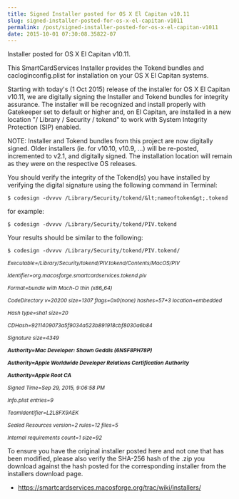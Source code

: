 ```yaml
---
title: Signed Installer posted for OS X El Capitan v10.11
slug: signed-installer-posted-for-os-x-el-capitan-v1011
permalink: /post/signed-installer-posted-for-os-x-el-capitan-v1011
date: 2015-10-01 07:30:08.35822-07
---
```


Installer posted for OS X El Capitan v10.11.

This SmartCardServices Installer provides the Tokend bundles and cacloginconfig.plist for installation on your OS X El Capitan systems.

<!--more-->

Starting with today's (1 Oct 2015) release of the installer for OS X El Capitan v10.11, we are digitally signing the Installer and Tokend bundles for integrity assurance. The installer will be recognized and install properly with Gatekeeper set to default or higher and, on El Capitan, are installed in a new location "/ Library / Security / tokend" to work with System Integrity Protection (SIP) enabled.

NOTE: Installer and Tokend bundles from this project are now digitally signed. Older installers (ie. for v10.10, v10.9, ...) will be re-posted, incremented to v2.1, and digitally signed. The installation location will remain as they were on the respective OS releases.

You should verify the integrity of the Tokend(s) you have installed by verifying the digital signature using the following command in Terminal:

    $ codesign -dvvvv /Library/Security/tokend/&lt;nameoftoken&gt;.tokend

for example:

    $ codesign -dvvvv /Library/Security/tokend/PIV.tokend

Your results should be similar to the following:

    $ codesign -dvvvv /Library/Security/tokend/PIV.tokend/

*<small>Executable=/Library/Security/tokend/PIV.tokend/Contents/MacOS/PIV</small>*

*<small>Identifier=org.macosforge.smartcardservices.tokend.piv</small>*

*<small>Format=bundle with Mach-O thin (x86\_64)</small>*

*<small>CodeDirectory v=20200 size=1307 flags=0x0(none) hashes=57+3 location=embedded</small>*

*<small>Hash type=sha1 size=20</small>*

*<small>CDHash=9211409073a5f9034a523b891918cbf8030a6b84</small>*

*<small>Signature size=4349</small>*

***<small>Authority=Mac Developer: Shawn Geddis (6NSF8PH78P)</small>***

***<small>Authority=Apple Worldwide Developer Relations Certification Authority</small>***

***<small>Authority=Apple Root CA</small>***

*<small>Signed Time=Sep 29, 2015, 9:06:58 PM</small>*

*<small>Info.plist entries=9</small>*

*<small>TeamIdentifier=L2L8FX9AEK</small>*

*<small>Sealed Resources version=2 rules=12 files=5</small>*

*<small>Internal requirements count=1 size=92</small>*

To ensure you have the original installer posted here and not one that has been modified, please also verify the SHA-256 hash of the .zip you download against the hash posted for the corresponding installer from the installers download page.

* <https://smartcardservices.macosforge.org/trac/wiki/installers/>

